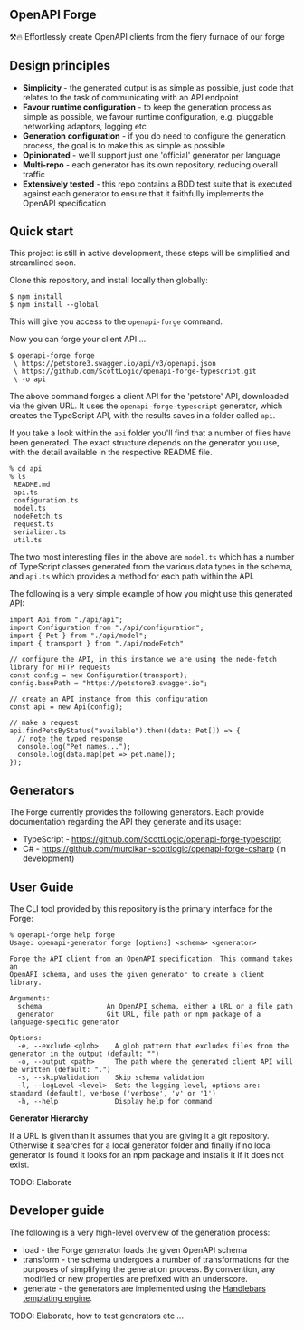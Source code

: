 ## OpenAPI Forge

⚒️🔥  Effortlessly create OpenAPI clients from the fiery furnace of our forge 

## Design principles

 - **Simplicity** - the generated output is as simple as possible, just code that relates to the task of communicating with an API endpoint
 - **Favour runtime configuration** - to keep the generation process as simple as possible, we favour runtime configuration, e.g. pluggable networking adaptors, logging etc
 - **Generation configuration** - if you do need to configure the generation process, the goal is to make this as simple as possible
 - **Opinionated** - we'll support just one 'official' generator per language
 - **Multi-repo** - each generator has its own repository, reducing overall traffic
 - **Extensively tested** - this repo contains a BDD test suite that is executed against each generator to ensure that it faithfully implements the OpenAPI specification

## Quick start

This project is still in active development, these steps will be simplified and streamlined soon.

Clone this repository, and install locally then globally:

~~~
$ npm install
$ npm install --global
~~~

This will give you access to the `openapi-forge` command. 

Now you can forge your client API ...

~~~
$ openapi-forge forge
 \ https://petstore3.swagger.io/api/v3/openapi.json
 \ https://github.com/ScottLogic/openapi-forge-typescript.git
 \ -o api
~~~

The above command forges a client API for the 'petstore' API, downloaded via the given URL. It uses the `openapi-forge-typescript` generator, which creates the TypeScript API, with the results saves in a folder called `api`.

If you take a look within the `api` folder you'll find that a number of files have been generated. The exact structure depends on the generator you use, with the detail available in the respective README file. 

~~~
% cd api
% ls
 README.md
 api.ts
 configuration.ts
 model.ts
 nodeFetch.ts
 request.ts
 serializer.ts
 util.ts
~~~

The two most interesting files in the above are `model.ts` which has a number of TypeScript classes generated from the various data types in the schema, and `api.ts` which provides a method for each path within the API. 

The following is a very simple example of how you might use this generated API:

~~~
import Api from "./api/api";
import Configuration from "./api/configuration";
import { Pet } from "./api/model";
import { transport } from "./api/nodeFetch"

// configure the API, in this instance we are using the node-fetch library for HTTP requests
const config = new Configuration(transport);
config.basePath = "https://petstore3.swagger.io";

// create an API instance from this configuration
const api = new Api(config);

// make a request
api.findPetsByStatus("available").then((data: Pet[]) => {
  // note the typed response
  console.log("Pet names...");
  console.log(data.map(pet => pet.name));
});
~~~

## Generators

The Forge currently provides the following generators. Each provide documentation regarding the API they generate and its usage:

 - TypeScript - https://github.com/ScottLogic/openapi-forge-typescript
 - C# - https://github.com/murcikan-scottlogic/openapi-forge-csharp (in development)

## User Guide

The CLI tool provided by this repository is the primary interface for the Forge:

~~~
% openapi-forge help forge                                                    
Usage: openapi-generator forge [options] <schema> <generator>

Forge the API client from an OpenAPI specification. This command takes an
OpenAPI schema, and uses the given generator to create a client library.

Arguments:
  schema                An OpenAPI schema, either a URL or a file path
  generator             Git URL, file path or npm package of a language-specific generator

Options:
  -e, --exclude <glob>    A glob pattern that excludes files from the generator in the output (default: "")
  -o, --output <path>     The path where the generated client API will be written (default: ".")
  -s, --skipValidation    Skip schema validation
  -l, --logLevel <level>  Sets the logging level, options are: standard (default), verbose ('verbose', 'v' or '1') 
  -h, --help              Display help for command
~~~

**Generator Hierarchy**

If a URL is given than it assumes that you are giving it a git repository. Otherwise it searches for a local generator folder and finally if no local generator is found it looks for an npm package and installs it if it does not exist.

TODO: Elaborate

## Developer guide

The following is a very high-level overview of the generation process:

 - load - the Forge generator loads the given OpenAPI schema
 - transform - the schema undergoes a number of transformations for the purposes of simplifying the generation process. By convention, any modified or new properties are prefixed with an underscore.
 - generate - the generators are implemented using the [Handlebars templating engine](https://handlebarsjs.com/). 

TODO: Elaborate, how to test generators etc ...
